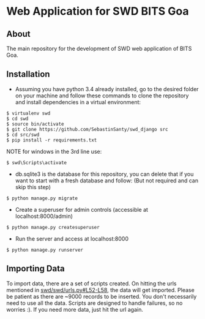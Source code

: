 # Web Application for SWD BITS Goa

## About

The main repository for the development of SWD web application of BITS Goa.

## Installation

* Assuming you have python 3.4 already installed, go to the desired folder on your machine and follow these commands to clone the repository and install dependencies in a virtual environment:

```
$ virtualenv swd
$ cd swd
$ source bin/activate
$ git clone https://github.com/SebastinSanty/swd_django src
$ cd src/swd
$ pip install -r requirements.txt
```
NOTE for windows in the 3rd line use:
```
$ swd\Scripts\activate
```

* db.sqlite3 is the database for this repository, you can delete that if you want to start with a fresh database and follow: (But not required and can skip this step)

```
$ python manage.py migrate
```

* Create a superuser for admin controls (accessible at localhost:8000/admin)

```
$ python manage.py createsuperuser
```

* Run the server and access at localhost:8000

```
$ python manage.py runserver
```

## Importing Data

To import data, there are a set of scripts created. On hitting the urls mentioned in [swd/swd/urls.py#L52-L58](https://github.com/SebastinSanty/swd_django/blob/master/swd/swd/urls.py#L52-L58), the data will get imported. Please be patient as there are ~9000 records to be inserted. You don't necessarily need to use all the data. Scripts are designed to handle failures, so no worries :). If you need more data, just hit the url again.

